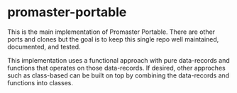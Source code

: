 # promaster-portable

This is the main implementation of Promaster Portable. There are other ports and clones but the goal is
to keep this single repo well maintained, documented, and tested.

This implementation uses a functional approach with pure data-records and functions that operates on those data-records.
If desired, other approches such as class-based can be built on top by combining the data-records and functions into classes.
